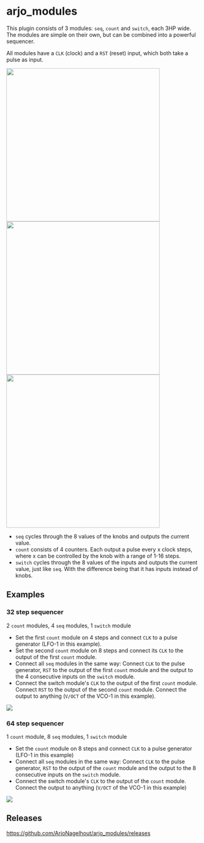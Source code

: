 # arjo_modules

This plugin consists of 3 modules: `seq`, `count` and `switch`, each 3HP wide. 
The modules are simple on their own, but can be combined into a powerful sequencer. 

All modules have a `CLK` (clock) and a `RST` (reset) input, which both take a pulse as input. 


<img src="https://i.imgur.com/xLtNqpK.png" height="400"> <img src="https://i.imgur.com/Ln6EuhC.png" height="400"> <img src="https://i.imgur.com/FZLgVO9.png" height="400">

- `seq` cycles through the 8 values of the knobs and outputs the current value. 
- `count` consists of 4 counters. Each output a pulse every x clock steps, where x can be controlled by the knob with a range of 1-16 steps. 
- `switch` cycles through the 8 values of the inputs and outputs the current value, just like `seq`. With the difference being that it has inputs instead of knobs. 

## Examples

### 32 step sequencer
2 `count` modules, 4 `seq` modules, 1 `switch` module

- Set the first `count` module on 4 steps and connect `CLK` to a pulse generator (LFO-1 in this example). 
- Set the second `count` module on 8 steps and connect its `CLK` to the output of the first `count` module. 
- Connect all `seq` modules in the same way: Connect `CLK` to the pulse generator, `RST` to the output of the first `count` module and the output to the 4 consecutive inputs on the `switch` module.
- Connect the switch module's `CLK` to the output of the first `count` module. Connect `RST` to the output of the second `count` module. Connect the output to anything (`V/OCT` of the VCO-1 in this example). 

![](https://i.imgur.com/h9fDwUI.jpg)

### 64 step sequencer
1 `count` module, 8 `seq` modules, 1 `switch` module

- Set the `count` module on 8 steps and connect `CLK` to a pulse generator (LFO-1 in this example)
- Connect all `seq` modules in the same way: Connect `CLK` to the pulse generator, `RST` to the output of the `count` module and the output to the 8 consecutive inputs on the `switch` module. 
- Connect the switch module's `CLK` to the output of the `count` module. Connect the output to anything (`V/OCT` of the VCO-1 in this example)

![](https://i.imgur.com/C8cd63O.jpg)
## Releases
https://github.com/ArjoNagelhout/arjo_modules/releases
